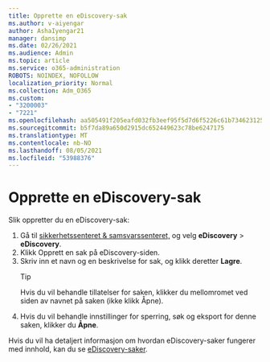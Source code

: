 ```yaml
---
title: Opprette en eDiscovery-sak
ms.author: v-aiyengar
author: AshaIyengar21
manager: dansimp
ms.date: 02/26/2021
ms.audience: Admin
ms.topic: article
ms.service: o365-administration
ROBOTS: NOINDEX, NOFOLLOW
localization_priority: Normal
ms.collection: Adm_O365
ms.custom:
- "3200003"
- "7221"
ms.openlocfilehash: aa505491f205eafd032fb3eef95f5d7d6f5226c61b73462312573789745258fc
ms.sourcegitcommit: b5f7da89a650d2915dc652449623c78be6247175
ms.translationtype: MT
ms.contentlocale: nb-NO
ms.lasthandoff: 08/05/2021
ms.locfileid: "53988376"
---
```

# <a name="create-an-ediscovery-case"></a>Opprette en eDiscovery-sak

Slik oppretter du en eDiscovery-sak:

1. Gå til [sikkerhetssenteret & samsvarssenteret,](https://go.microsoft.com/fwlink/p/?linkid=2077143) og velg **eDiscovery**  >  **eDiscovery**.
1. Klikk Opprett en sak på eDiscovery-siden.
1. Skriv inn et navn og en beskrivelse for sak, og klikk deretter **Lagre**.
    > [!TIP]
    >Hvis du vil behandle tillatelser for saken, klikker du mellomromet ved siden av navnet på saken (ikke klikk Åpne).
1. Hvis du vil behandle innstillinger for sperring, søk og eksport for denne saken, klikker du **Åpne**.

Hvis du vil ha detaljert informasjon om hvordan eDiscovery-saker fungerer med innhold, kan du se [eDiscovery-saker](https://go.microsoft.com/fwlink/?linkid=2101589).
